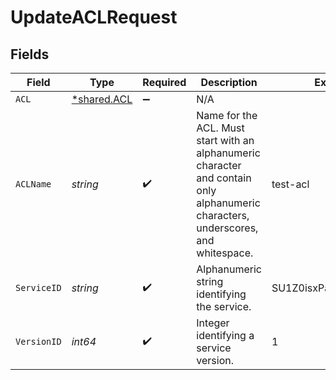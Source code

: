 # UpdateACLRequest


## Fields

| Field                                                                                                                              | Type                                                                                                                               | Required                                                                                                                           | Description                                                                                                                        | Example                                                                                                                            |
| ---------------------------------------------------------------------------------------------------------------------------------- | ---------------------------------------------------------------------------------------------------------------------------------- | ---------------------------------------------------------------------------------------------------------------------------------- | ---------------------------------------------------------------------------------------------------------------------------------- | ---------------------------------------------------------------------------------------------------------------------------------- |
| `ACL`                                                                                                                              | [*shared.ACL](../../models/shared/acl.md)                                                                                          | :heavy_minus_sign:                                                                                                                 | N/A                                                                                                                                |                                                                                                                                    |
| `ACLName`                                                                                                                          | *string*                                                                                                                           | :heavy_check_mark:                                                                                                                 | Name for the ACL. Must start with an alphanumeric character and contain only alphanumeric characters, underscores, and whitespace. | test-acl                                                                                                                           |
| `ServiceID`                                                                                                                        | *string*                                                                                                                           | :heavy_check_mark:                                                                                                                 | Alphanumeric string identifying the service.                                                                                       | SU1Z0isxPaozGVKXdv0eY                                                                                                              |
| `VersionID`                                                                                                                        | *int64*                                                                                                                            | :heavy_check_mark:                                                                                                                 | Integer identifying a service version.                                                                                             | 1                                                                                                                                  |